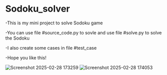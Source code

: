 # Sodoku_solver
-This is my mini project to solve Sodoku game

-You can use file #source_code.py to sovle  and use file #solve.py to solve the Sodoku 

-I also create some cases in file #test_case 

-Hope you like this!

![Screenshot 2025-02-28 173259](https://github.com/user-attachments/assets/f14f6d1c-2e53-45ea-acb0-166dfafc464c)
![Screenshot 2025-02-28 174053](https://github.com/user-attachments/assets/89b504b6-2cfe-4cd2-bb85-40f2adb7f994)
